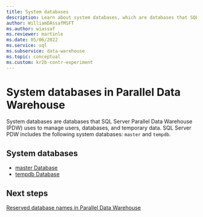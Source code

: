 ```yaml
---
title: System databases
description: Learn about system databases, which are databases that SQL Server PDW uses to manage users, databases, and temporary data.
author: WilliamDAssafMSFT
ms.author: wiassaf
ms.reviewer: martinle
ms.date: 05/06/2022
ms.service: sql
ms.subservice: data-warehouse
ms.topic: conceptual
ms.custom: kr2b-contr-experiment
---
```


# System databases in Parallel Data Warehouse

System databases are databases that SQL Server Parallel Data Warehouse (PDW) uses to manage users, databases, and temporary data. SQL Server PDW includes the following system databases: `master` and `tempdb`.  
  
## System databases  
  
- [master Database](master-database.md)  
- [tempdb Database](tempdb-database.md)  
  
## Next steps

[Reserved database names in Parallel Data Warehouse](reserved-database-names.md)
<!-- MISSING LINKS [Common Metadata Query Examples &#40;SQL Server PDW&#41;](../sqlpdw/common-metadata-query-examples-sql-server-pdw.md)  -->
